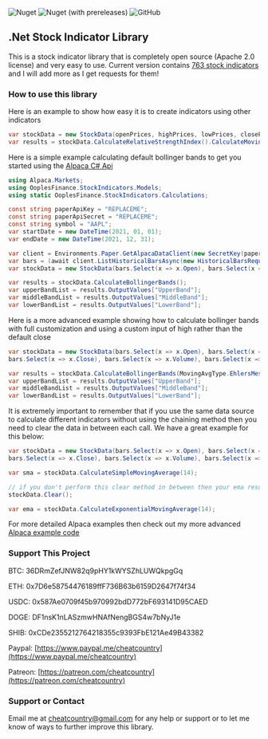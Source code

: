 
![Nuget](https://img.shields.io/nuget/dt/OoplesFinance.StockIndicators?style=plastic)
![Nuget (with prereleases)](https://img.shields.io/nuget/vpre/OoplesFinance.StockIndicators?style=plastic)
![GitHub](https://img.shields.io/github/license/ooples/OoplesFinance.StockIndicators?style=plastic)

## .Net Stock Indicator Library

This is a stock indicator library that is completely open source (Apache 2.0 license) and very easy to use. Current version contains [763 stock indicators](https://ooples.github.io/OoplesFinance.StockIndicators/indicators) and I will add more as I get requests for them!


### How to use this library

Here is an example to show how easy it is to create indicators using other indicators

```cs
var stockData = new StockData(openPrices, highPrices, lowPrices, closePrices, volumes);
var results = stockData.CalculateRelativeStrengthIndex().CalculateMovingAverageConvergenceDivergence();
```

Here is a simple example calculating default bollinger bands to get you started using the [Alpaca C# Api](https://github.com/alpacahq/alpaca-trade-api-csharp)

```cs
using Alpaca.Markets;
using OoplesFinance.StockIndicators.Models;
using static OoplesFinance.StockIndicators.Calculations;

const string paperApiKey = "REPLACEME";
const string paperApiSecret = "REPLACEME";
const string symbol = "AAPL";
var startDate = new DateTime(2021, 01, 01);
var endDate = new DateTime(2021, 12, 31);

var client = Environments.Paper.GetAlpacaDataClient(new SecretKey(paperApiKey, paperApiSecret));
var bars = (await client.ListHistoricalBarsAsync(new HistoricalBarsRequest(symbol, startDate, endDate, BarTimeFrame.Day)).ConfigureAwait(false)).Items;
var stockData = new StockData(bars.Select(x => x.Open), bars.Select(x => x.High), bars.Select(x => x.Low), bars.Select(x => x.Close), bars.Select(x => x.Volume), bars.Select(x => x.TimeUtc));

var results = stockData.CalculateBollingerBands();
var upperBandList = results.OutputValues["UpperBand"];
var middleBandList = results.OutputValues["MiddleBand"];
var lowerBandList = results.OutputValues["LowerBand"];
```

Here is a more advanced example showing how to calculate bollinger bands with full customization and using a custom input of high rather than the default close
```cs
var stockData = new StockData(bars.Select(x => x.Open), bars.Select(x => x.High), bars.Select(x => x.Low), 
bars.Select(x => x.Close), bars.Select(x => x.Volume), bars.Select(x => x.TimeUtc), InputName.High);

var results = stockData.CalculateBollingerBands(MovingAvgType.EhlersMesaAdaptiveMovingAverage, 15, 2.5m);
var upperBandList = results.OutputValues["UpperBand"];
var middleBandList = results.OutputValues["MiddleBand"];
var lowerBandList = results.OutputValues["LowerBand"];
```

It is extremely important to remember that if you use the same data source to calculate different indicators without using the chaining method then you need to clear the data in between each call. We have a great example for this below:
```cs
var stockData = new StockData(bars.Select(x => x.Open), bars.Select(x => x.High), bars.Select(x => x.Low), 
bars.Select(x => x.Close), bars.Select(x => x.Volume), bars.Select(x => x.TimeUtc), InputName.High);

var sma = stockData.CalculateSimpleMovingAverage(14);

// if you don't perform this clear method in between then your ema result will be calculated using the sma results
stockData.Clear();

var ema = stockData.CalculateExponentialMovingAverage(14);
```

For more detailed Alpaca examples then check out my more advanced [Alpaca example code](https://github.com/alpacahq/alpaca-trade-api-csharp/blob/develop/UsageExamples/IndicatorLibraryExample.cs)


### Support This Project

BTC: 36DRmZefJNW82q9pHY1kWYSZhLUWQkpgGq

ETH: 0x7D6e58754476189ffF736B63b6159D2647f74f34

USDC: 0x587Ae0709f45b970992bdD772bF693141D95CAED

DOGE: DF1nsK1nLASzmwHNAfNengBGS4w7bNyJ1e

SHIB: 0xCDe2355212764218355c9393FbE121Ae49B43382

Paypal: [https://www.paypal.me/cheatcountry](https://www.paypal.me/cheatcountry)

Patreon: [https://patreon.com/cheatcountry](https://patreon.com/cheatcountry)


### Support or Contact

Email me at cheatcountry@gmail.com for any help or support or to let me know of ways to further improve this library.
